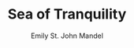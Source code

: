---
title: 'Sea of Tranquility'
completed: 2023-10-21
author: 'Emily St. John Mandel'
isbn: '978-1-5290-8349-1'
---